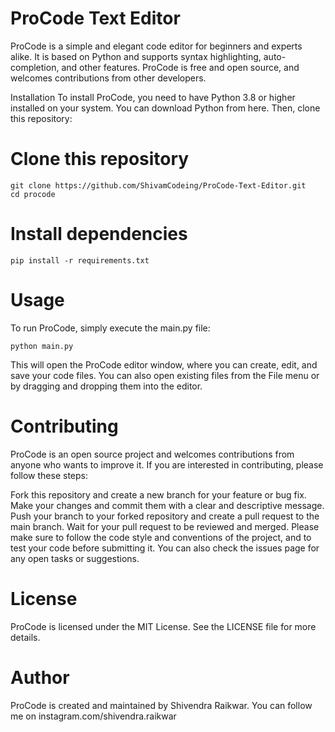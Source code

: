 # ProCode Text Editor
ProCode is a simple and elegant code editor for beginners and experts alike. It is based on Python and supports syntax highlighting, auto-completion, and other features. ProCode is free and open source, and welcomes contributions from other developers.

Installation
To install ProCode, you need to have Python 3.8 or higher installed on your system. You can download Python from here. Then, clone this repository:

# Clone this repository
```
git clone https://github.com/ShivamCodeing/ProCode-Text-Editor.git
cd procode
```

# Install dependencies
```
pip install -r requirements.txt
```

# Usage
To run ProCode, simply execute the main.py file:
```
python main.py
```

This will open the ProCode editor window, where you can create, edit, and save your code files. You can also open existing files from the File menu or by dragging and dropping them into the editor.

# Contributing
ProCode is an open source project and welcomes contributions from anyone who wants to improve it. If you are interested in contributing, please follow these steps:

Fork this repository and create a new branch for your feature or bug fix.
Make your changes and commit them with a clear and descriptive message.
Push your branch to your forked repository and create a pull request to the main branch.
Wait for your pull request to be reviewed and merged.
Please make sure to follow the code style and conventions of the project, and to test your code before submitting it. You can also check the issues page for any open tasks or suggestions.

# License
ProCode is licensed under the MIT License. See the LICENSE file for more details.

# Author
ProCode is created and maintained by Shivendra Raikwar. You can follow me on instagram.com/shivendra.raikwar
